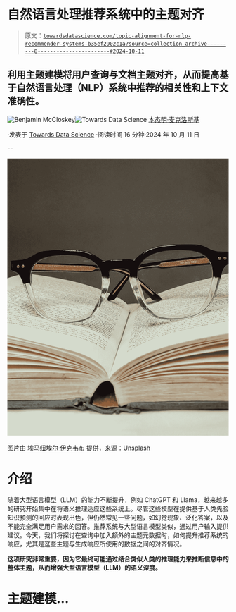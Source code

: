 # 自然语言处理推荐系统中的主题对齐

> 原文：[`towardsdatascience.com/topic-alignment-for-nlp-recommender-systems-b35ef2902c1a?source=collection_archive---------8-----------------------#2024-10-11`](https://towardsdatascience.com/topic-alignment-for-nlp-recommender-systems-b35ef2902c1a?source=collection_archive---------8-----------------------#2024-10-11)

## 利用主题建模将用户查询与文档主题对齐，从而提高基于自然语言处理（NLP）系统中推荐的相关性和上下文准确性。

[](https://ben-mccloskey20.medium.com/?source=post_page---byline--b35ef2902c1a--------------------------------)![Benjamin McCloskey](https://ben-mccloskey20.medium.com/?source=post_page---byline--b35ef2902c1a--------------------------------)[](https://towardsdatascience.com/?source=post_page---byline--b35ef2902c1a--------------------------------)![Towards Data Science](https://towardsdatascience.com/?source=post_page---byline--b35ef2902c1a--------------------------------) [本杰明·麦克洛斯基](https://ben-mccloskey20.medium.com/?source=post_page---byline--b35ef2902c1a--------------------------------)

·发表于 [Towards Data Science](https://towardsdatascience.com/?source=post_page---byline--b35ef2902c1a--------------------------------) ·阅读时间 16 分钟·2024 年 10 月 11 日

--

![](img/6d330201185cbfee374e9d65cf4b09be.png)

图片由 [埃马纽埃尔·伊克韦布](https://unsplash.com/@emmages?utm_source=medium&utm_medium=referral) 提供，来源：[Unsplash](https://unsplash.com/?utm_source=medium&utm_medium=referral)

# 介绍

随着大型语言模型（LLM）的能力不断提升，例如 ChatGPT 和 Llama，越来越多的研究开始集中在将语义推理适应这些系统上。尽管这些模型在提供基于人类先验知识预测的回应时表现出色，但仍然常见一些问题，如幻觉现象、泛化答案，以及不能完全满足用户需求的回答。推荐系统与大型语言模型类似，通过用户输入提供建议。今天，我们将探讨在查询中加入额外的主题元数据时，如何提升推荐系统的响应，尤其是这些主题与生成响应所使用的数据之间的对齐情况。

**这项研究非常重要，因为它最终可能通过结合类似人类的推理能力来推断信息中的整体主题，从而增强大型语言模型（LLM）的语义深度。**

# 主题建模…
